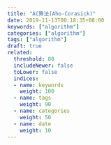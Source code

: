 ```yaml
---
title: "AC算法(Aho-Corasick)"
date: 2019-11-13T00:18:35+08:00
keywords: ["algorithm"]
categories: ["algorithm"]
tags: ["algorithm"]
draft: true
related:
  threshold: 80
  includeNewer: false
  toLower: false
  indices:
  - name: keywords
    weight: 100
  - name: tags
    weight: 90
  - name: categories
    weight: 50
  - name: date
    weight: 10
---
```


